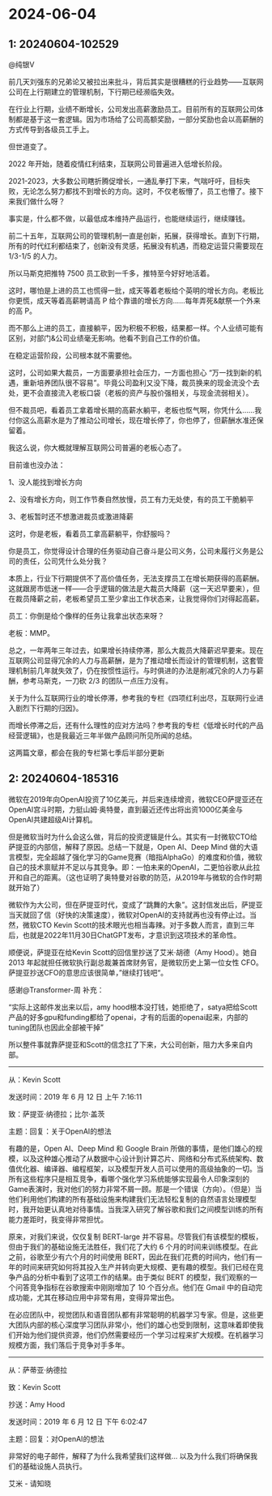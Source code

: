# 2024-06-04

## 1: 20240604-102529

@纯银V

前几天刘强东的兄弟论又被拉出来批斗，背后其实是很糟糕的行业趋势——互联网公司在上行期建立的管理机制，下行期已经濒临失效。

在行业上行期，业绩不断增长，公司发出高薪激励员工。目前所有的互联网公司体制都是基于这一套逻辑。因为市场给了公司高额奖励，一部分奖励也会以高薪酬的方式传导到各级员工手上。

但世道变了。

2022 年开始，随着疫情红利结束，互联网公司普遍进入低增长阶段。

2021-2023，大多数公司瞎折腾促增长，一通乱拳打下来，气喘吁吁，目标失败，无论怎么努力都找不到增长的方向。这时，不仅老板懵了，员工也懵了。接下来我们做什么呀？

事实是，什么都不做，以最低成本维持产品运行，也能继续运行，继续赚钱。

前二十五年，互联网公司的管理机制一直是创新，拓展，获得增长。直到下行期，所有的时代红利都结束了，创新没有灵感，拓展没有机遇，而稳定运营只需要现在 1/3-1/5 的人力。

所以马斯克把推特 7500 员工砍到一千多，推特至今好好地活着。

这时，哪怕是上进的员工也慌得一批，成天等着老板给个英明的增长方向。老板比你更慌，成天等着高薪聘请高 P 给个靠谱的增长方向……每年弄死&献祭一个外来的高 P。

而不那么上进的员工，直接躺平，因为积极不积极，结果都一样。个人业绩可能有区别，对部门&公司业绩毫无影响。他看不到自己工作的价值。

在稳定运营阶段，公司根本就不需要他。

这时，公司如果大裁员，一方面要承担社会压力，一方面也担心 “万一找到新的机遇，重新培养团队很不容易”。毕竟公司盈利又没下降，裁员换来的现金流没个去处，更不会直接流入老板口袋（老板的资产与股价强相关，与现金流弱相关）。

但不裁员吧，看着员工拿着增长期的高薪水躺平，老板也怄气啊，你凭什么……我付你这么高薪水是为了推动公司增长，现在增长停了，你也停了，但薪酬水准还保留着。

我这么说，你大概就理解互联网公司普遍的老板心态了。

目前谁也没办法：

1、没人能找到增长方向

2、没有增长方向，则工作节奏自然放慢，员工有力无处使，有的员工干脆躺平

3、老板暂时还不想激进裁员或激进降薪

这时，你是老板，看着员工拿高薪躺平，你舒服吗？

你是员工，你觉得设计合理的任务驱动自己奋斗是公司义务，公司未履行义务是公司的责任，公司凭什么处分我？

本质上，行业下行期提供不了高价值任务，无法支撑员工在增长期获得的高薪酬。这就跟房市低迷一样——合乎逻辑的做法是大裁员大降薪（这一天迟早要来），但在裁员降薪之前，老板希望员工至少拿出工作状态来，让我觉得你们对得起高薪。

员工：你倒是给个像样的任务让我拿出状态来呀？

老板：MMP。

总之，一年两年三年过去，如果增长持续停滞，那么大裁员大降薪迟早要来。现在互联网公司显得冗余的人力与高薪酬，是为了推动增长而设计的管理机制，这套管理机制前几年就失效了，仍在按惯性运行。与时俱进的办法是削减冗余的人力与薪酬，参考马斯克，一刀砍 2/3 的团队一点压力没有。

关于为什么互联网行业的增长停滞，参考我的专栏《四项红利出尽，互联网行业进入剧烈下行期的归因》。

而增长停滞之后，还有什么理性的应对方法吗？参考我的专栏《低增长时代的产品经营逻辑》，也是我最近三年半做产品顾问所见所闻的总结。

这两篇文章，都会在我的专栏第七季后半部分更新

## 2: 20240604-185316

微软在2019年向OpenAI投资了10亿美元，并后来连续增资，微软CEO萨提亚还在OpenAI宫斗时期，力挺山姆·奥特曼，直到最近还传出将出资1000亿美金与OpenAI共建超级AI计算机。

但是微软当时为什么会这么做，背后的投资逻辑是什么。其实有一封微软CTO给萨提亚的内部信，解释了原因。总结一下就是，Open AI、Deep Mind 做的大语言模型，完全超越了强化学习的Game竞赛（暗指AlphaGo）的难度和价值，微软自己的技术禀赋并不足以与其竞争。即：一怕未来的OpenAI，二更怕谷歌从此拉开和自己的距离。（这也证明了奥特曼对谷歌的防范，从2019年与微软的合作时期就开始了）

微软作为大公司，但在萨提亚时代，变成了“跳舞的大象”。这封信发出后，萨提亚当天就回了信（好快的决策速度），微软对OpenAI的支持就再也没有停止过。当然，微软CTO Kevin Scott的技术眼光也相当毒辣。对于多数人而言，直到三年后，也就是2022年11月30日ChatGPT发布，才意识到这项技术的革命性。

顺便说，萨提亚在给Kevin Scott的回信里抄送了艾米·胡德（Amy Hood）。她自 2013 年起就担任微软执行副总裁兼首席财务官，是微软历史上第一位女性 CFO。萨提亚抄送CFO的意思应该很简单，”继续打钱吧“。

感谢@Transformer-周 补充：

“实际上这邮件发出来以后，amy hood根本没打钱，她拒绝了，satya把给Scott产品的好多gpu和funding都给了openai，才有的后面的openai起来，内部的tuning团队也因此全部被干掉”

所以整件事就靠萨提亚和Scott的信念扛了下来，大公司创新，阻力大多来自内部。

***

从：Kevin Scott

发送时间：2019 年 6 月 12 日 上午 7:16:11

致：萨提亚·纳德拉；比尔·盖茨

主题：回复：关于OpenAI的想法

有趣的是，Open AI、Deep Mind 和 Google Brain 所做的事情，是他们雄心的规模，以及这种雄心推动了从数据中心设计到计算芯片、网络和分布式系统架构、数值优化器、编译器、编程框架，以及模型开发人员可以使用的高级抽象的一切。当所有这些程序只是相互竞争，看哪个强化学习系统能够实现最令人印象深刻的Game表演时，我对他们的努力非常不屑一顾。那是一个错误（方向）。（但是）当他们利用他们构建的所有基础设施来构建我们无法轻松复制的自然语言处理模型时，我开始更认真地对待事情。当我深入研究了解谷歌和我们之间模型训练的所有能力差距时，我变得非常担忧。

原来，对我们来说，仅仅复制 BERT-large 并不容易。尽管我们有该模型的模板，但由于我们的基础设施无法胜任，我们花了大约 6 个月的时间来训练模型。在此之前，谷歌至少有六个月的时间使用 BERT，因此在我们花费的时间内，他们有一年的时间来研究如何将其投入生产并转向更大规模、更有趣的模型。我们已经在竞争产品的分析中看到了这项工作的结果。由于类似 BERT 的模型，我们观察的一个问答竞争指标在谷歌搜索中刚刚增加了 10 个百分点。他们在 Gmail 中的自动完成功能，尤其在移动应用中非常有用，变得异常出色。

在必应团队中，视觉团队和语音团队都有非常聪明的机器学习专家。但是，这些更大团队内部的核心深度学习团队非常小，他们的雄心也受到限制，这意味着即使我们开始为他们提供资源，他们仍然需要经历一个学习过程来扩大规模。在机器学习规模方面，我们落后于竞争对手多年。

***

从：萨蒂亚·纳德拉

致：Kevin Scott

抄送：Amy Hood

发送时间：2019 年 6 月 12 日 下午 6:02:47

主题：回复：对OpenAI的想法

非常好的电子邮件，解释了为什么我希望我们这样做... 以及为什么我们将确保我们的基础设施人员执行。

艾米 - 请知晓

